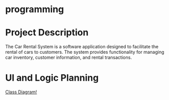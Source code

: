 # programming

# Project Description
The Car Rental System is a software application designed to facilitate the rental of cars to customers. The system provides functionality for managing car inventory, customer information, and rental transactions.


# UI and Logic Planning
[Class Diagram!](https://github.com/9726459/programming/blob/main/images/Diagram.png?raw=true)
